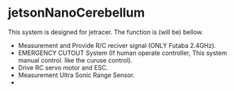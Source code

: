 # jetsonNanoCerebellum
This system is designed for jetracer.
The function is (will be) bellow.
- Measurement and Provide R/C reciver signal (ONLY Futaba 2.4GHz).
- EMERGENCY CUTOUT System (If human operate controller, This system manual control. like the curuse control).
- Drive RC servo motor and ESC.
- Measurement Ultra Sonic Range Sensor.
- 
